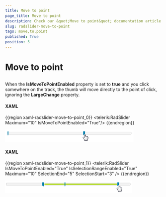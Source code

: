 ```yaml
---
title: Move to point
page_title: Move to point
description: Check our &quot;Move to point&quot; documentation article for the RadSlider {{ site.framework_name }} control.
slug: radslider-move-to-point
tags: move,to,point
published: True
position: 5
---
```


# Move to point



## 

When the __IsMoveToPointEnabled__ property is set to __true__ and you click somewhere on the track, the thumb will move directly to the point of click, ignoring the __LargeChange__ property.

#### __XAML__

{{region xaml-radslider-move-to-point_0}}
	<telerik:RadSlider Maximum="10" IsMoveToPointEnabled="True"/>
{{endregion}}

![WPF RadSlider Move To Point Enabled](images/moveToPoint.png)

#### __XAML__

{{region xaml-radslider-move-to-point_1}}
	<telerik:RadSlider IsMoveToPointEnabled="True" 
	           IsSelectionRangeEnabled="True"
	           Maximum="10"
	           SelectionEnd="5"
	           SelectionStart="3" />
{{endregion}}

![WPF RadSlider Move To Point Selection](images/moveToPoint_selectionRange.png)
